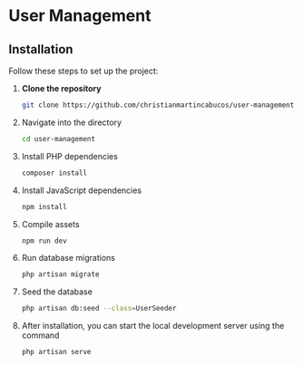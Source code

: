 # User Management

## Installation

Follow these steps to set up the project:

1. **Clone the repository**

   ```bash
   git clone https://github.com/christianmartincabucos/user-management.git

2. Navigate into the directory

    ```bash
    cd user-management

3. Install PHP dependencies
    ```bash
    composer install

4. Install JavaScript dependencies
    ```bash
    npm install

5. Compile assets
    ```bash
    npm run dev
    
6. Run database migrations
    ```bash
    php artisan migrate

7. Seed the database
    ```bash
    php artisan db:seed --class=UserSeeder

8. After installation, you can start the local development server using the command
    ```bash
    php artisan serve

